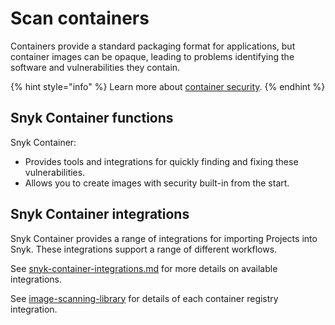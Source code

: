 # Scan containers

Containers provide a standard packaging format for applications, but container images can be opaque, leading to problems identifying the software and vulnerabilities they contain.

{% hint style="info" %}
Learn more about [container security](https://snyk.io/learn/container-security/).
{% endhint %}

## Snyk Container functions

Snyk Container:

* Provides tools and integrations for quickly finding and fixing these vulnerabilities.
* Allows you to create images with security built-in from the start.

## Snyk Container integrations

Snyk Container provides a range of integrations for importing Projects into Snyk. These integrations support a range of different workflows.

See [snyk-container-integrations.md](snyk-container-integrations.md "mention") for more details on available integrations.

See [image-scanning-library](image-scanning-library/ "mention") for details of each container registry integration.
